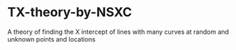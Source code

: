 # TX-theory-by-NSXC
A theory of finding the X intercept of lines with many curves at random and unknown points and locations
